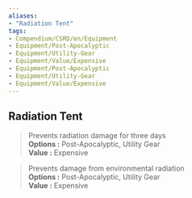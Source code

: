 ```yaml
---
aliases:
- "Radiation Tent"
tags:
- Compendium/CSRD/en/Equipment
- Equipment/Post-Apocalyptic
- Equipment/Utility-Gear
- Equipment/Value/Expensive
- Equipment/Post-Apocalyptic
- Equipment/Utility-Gear
- Equipment/Value/Expensive
---
```


  
## Radiation Tent  
  
>Prevents radiation damage for three days  
> **Options :** Post-Apocalyptic, Utility Gear  
> **Value :** Expensive  
  
>Prevents damage from environmental radiation  
> **Options :** Post-Apocalyptic, Utility Gear  
> **Value :** Expensive